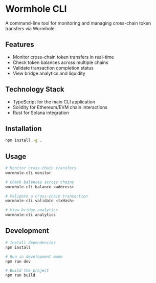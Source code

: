 # Wormhole CLI

A command-line tool for monitoring and managing cross-chain token transfers via Wormhole.

## Features

- Monitor cross-chain token transfers in real-time
- Check token balances across multiple chains
- Validate transaction completion status
- View bridge analytics and liquidity

## Technology Stack

- TypeScript for the main CLI application
- Solidity for Ethereum/EVM chain interactions
- Rust for Solana integration

## Installation
```bash
npm install -g .
```

## Usage
```bash
# Monitor cross-chain transfers
wormhole-cli monitor

# Check balances across chains
wormhole-cli balance <address>

# Validate a cross-chain transaction
wormhole-cli validate <txHash>

# View bridge analytics
wormhole-cli analytics
```

## Development
```bash
# Install dependencies
npm install

# Run in development mode
npm run dev

# Build the project
npm run build
```